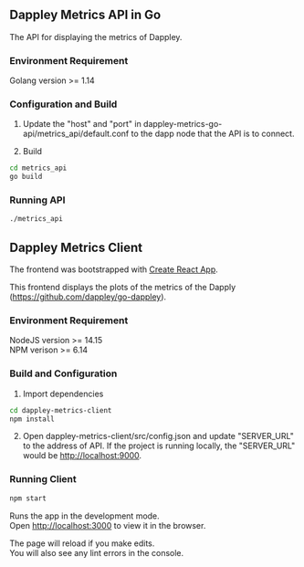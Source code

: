## Dappley Metrics API in Go
The API for displaying the metrics of Dappley.

### Environment Requirement
Golang version >= 1.14

### Configuration and Build
1. Update the "host" and "port" in dappley-metrics-go-api/metrics_api/default.conf to the dapp node that the API is to connect.

2. Build
```bash
cd metrics_api
go build
```

### Running API
```bash
./metrics_api
```

## Dappley Metrics Client

The frontend was bootstrapped with [Create React App](https://github.com/facebook/create-react-app).

This frontend displays the plots of the metrics of the Dapply (https://github.com/dappley/go-dappley).

### Environment Requirement

NodeJS version >= 14.15 \
NPM verison >= 6.14

### Build and Configuration
1. Import dependencies

```bash
cd dappley-metrics-client
npm install
```

2. Open dappley-metrics-client/src/config.json and update "SERVER_URL" to the address of API. If the project is running locally, the "SERVER_URL" would be [http://localhost:9000](http://localhost:9000).

### Running Client
```bash
npm start
```
Runs the app in the development mode.\
Open [http://localhost:3000](http://localhost:3000) to view it in the browser.

The page will reload if you make edits.\
You will also see any lint errors in the console.

